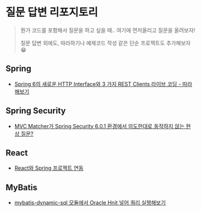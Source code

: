 # 질문 답변 리포지토리

> 뭔가 코드를 포함해서 질문을 하고 싶을 때.. 여기에 먼저올리고 질문을 올려보자!
>
> 질문 답변 외에도, 따라하기나 예제코드 작성 같은 단순 프로젝트도 추가해보자 😁



## Spring

* [Spring 6의 새로운 HTTP Interface와 3 가지 REST Clients 라이브 코딩 - 따라해보기](Spring/webclient-test)



## Spring Security

* [MVC Matcher가 Spring Security 6.0.1 환경에서 의도한대로 동작하지 않는 현상 질문?](Spring-Security/mvcMatcherTest)



## React

* [React와 Spring 프로젝트 연동](React/react-spring)



## MyBatis

* [mybatis-dynamic-sql 모듈에서 Oracle Hnit 넣어 쿼리 실행해보기](MyBatis/mybatis-dynamic-sql-oracle-hint-test)